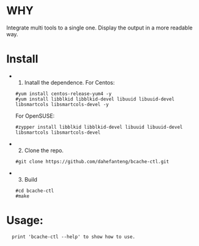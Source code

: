 # WHY 
Integrate multi tools to a single one. Display the output in a more readable way.

# Install 
- 1. Inatall the dependence. 
    For Centos:
    ```shell
	#yum install centos-release-yum4 -y 
	#yum install libblkid libblkid-devel libuuid libuuid-devel libsmartcols libsmartcols-devel -y
    ```
    For OpenSUSE:
    ```shell
	#zypper install libblkid libblkid-devel libuuid libuuid-devel libsmartcols libsmartcols-devel 
    ```
- 2. Clone the repo.
    ```shell 
	#git clone https://github.com/dahefanteng/bcache-ctl.git 
    ```
- 3. Build
    ```shell 
	#cd bcache-ctl 
	#make
    ```

# Usage: 
      print 'bcache-ctl --help' to show how to use.
